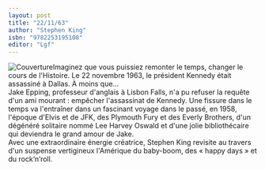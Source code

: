 ```yaml
---
layout: post
title: "22/11/63"
author: "Stephen King"
isbn: "9782253195108"
editor: "Lgf"
---
```

![Couverture](/img/9782253195108.jpg)Imaginez que vous puissiez remonter le temps, changer le cours de l'Histoire. Le 22 novembre 1963, le président Kennedy était assassiné à Dallas. À moins que...  
Jake Epping, professeur d'anglais à Lisbon Falls, n'a pu refuser la requête d'un ami mourant : empêcher l'assassinat de Kennedy. Une fissure dans le temps va l'entraîner dans un fascinant voyage dans le passé, en 1958, l'époque d'Elvis et de JFK, des Plymouth Fury et des Everly Brothers, d'un dégénéré solitaire nommé Lee Harvey Oswald et d'une jolie bibliothécaire qui deviendra le grand amour de Jake.  
Avec une extraordinaire énergie créatrice, Stephen King revisite au travers d'un suspense vertigineux l'Amérique du baby-boom, des « happy days » et du rock‘n’roll.